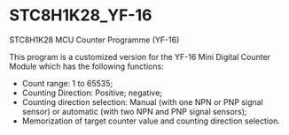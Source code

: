 # STC8H1K28_YF-16
STC8H1K28 MCU Counter Programme (YF-16)

This program is a customized version for the YF-16 Mini Digital Counter Module which has the following functions:
- Count range: 1 to 65535;
- Counting Direction: Positive; negative;
- Counting direction selection: Manual (with one NPN or PNP signal sensor) or automatic (with two NPN and PNP signal sensors);
- Memorization of target counter value and counting direction selection.
